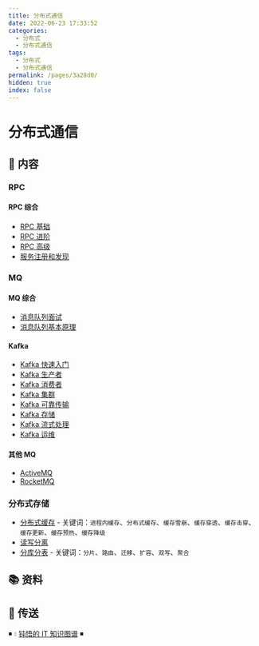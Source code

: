 ```yaml
---
title: 分布式通信
date: 2022-06-23 17:33:52
categories:
  - 分布式
  - 分布式通信
tags:
  - 分布式
  - 分布式通信
permalink: /pages/3a28d0/
hidden: true
index: false
---
```


# 分布式通信

## 📖 内容

### RPC

#### RPC 综合

- [RPC 基础](01.RPC/00.RPC综合/01.RPC基础.md)
- [RPC 进阶](01.RPC/00.RPC综合/02.RPC进阶.md)
- [RPC 高级](01.RPC/00.RPC综合/03.RPC高级.md)
- [服务注册和发现](01.RPC/00.RPC综合/11.服务注册和发现.md)

### MQ

#### MQ 综合

- [消息队列面试](02.MQ/00.MQ综合/01.消息队列面试.md)
- [消息队列基本原理](02.MQ/00.MQ综合/02.消息队列基本原理.md)

#### Kafka

- [Kafka 快速入门](02.MQ/01.Kafka/01.Kafka快速入门.md)
- [Kafka 生产者](02.MQ/01.Kafka/02.Kafka生产者.md)
- [Kafka 消费者](02.MQ/01.Kafka/03.Kafka消费者.md)
- [Kafka 集群](02.MQ/01.Kafka/04.Kafka集群.md)
- [Kafka 可靠传输](02.MQ/01.Kafka/05.Kafka可靠传输.md)
- [Kafka 存储](02.MQ/01.Kafka/06.Kafka存储.md)
- [Kafka 流式处理](02.MQ/01.Kafka/07.Kafka流式处理.md)
- [Kafka 运维](02.MQ/01.Kafka/08.Kafka运维.md)

#### 其他 MQ

- [ActiveMQ](02.MQ/99.其他MQ/01.ActiveMQ.md)
- [RocketMQ](02.MQ/02.RocketMQ/README.md)

### 分布式存储

- [分布式缓存](../22.分布式存储/01.分布式缓存.md) - 关键词：`进程内缓存`、`分布式缓存`、`缓存雪崩`、`缓存穿透`、`缓存击穿`、`缓存更新`、`缓存预热`、`缓存降级`
- [读写分离](../22.分布式存储/02.读写分离.md)
- [分库分表](../22.分布式存储/03.分库分表.md) - 关键词：`分片`、`路由`、`迁移`、`扩容`、`双写`、`聚合`

## 📚 资料

## 🚪 传送

◾ 💧 [钝悟的 IT 知识图谱](https://dunwu.github.io/waterdrop/) ◾
